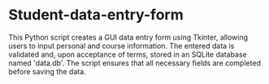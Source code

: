 # Student-data-entry-form
This Python script creates a GUI data entry form using Tkinter, allowing users to input personal and course information. The entered data is validated and, upon acceptance of terms, stored in an SQLite database named 'data.db'. The script ensures that all necessary fields are completed before saving the data. 
